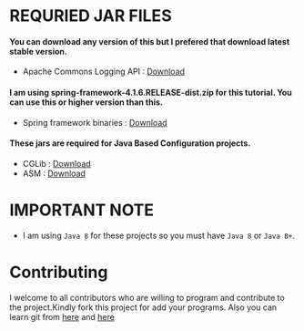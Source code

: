 # REQURIED JAR FILES
#### You can download any version of this but I prefered that download latest stable version.<br/>
- Apache Commons Logging API : [Download](https://commons.apache.org/logging/)<br/>
#### I am using spring-framework-4.1.6.RELEASE-dist.zip for this tutorial. You can use this or higher version than this.<br/>
- Spring framework binaries : [Download](https://repo.spring.io/release/org/springframework/spring)<br/>
#### These jars are required for Java Based Configuration projects.<br/>
- CGLib : [Download](https://mvnrepository.com/artifact//cglib/2.2cglib.2)<br/>
- ASM : [Download](https://mvnrepository.com/artifact/asm/asm/3.1)

# IMPORTANT NOTE
- I am using `Java 8` for these projects so you must have `Java 8` or `Java 8+`.

# Contributing
I welcome to all contributors who are willing to program and contribute to the project.Kindly fork this project for add your programs.
Also you can learn git from [here](https://www.youtube.com/watch?v=OdbBmvfThJY&list=PLsyeobzWxl7q2eaUkorLZExfd7qko9sZC&index=1) and [here](https://guides.github.com/activities/hello-world/)
